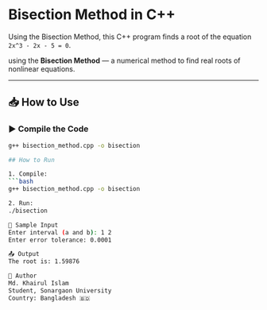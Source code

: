 # Bisection Method in C++

Using the Bisection Method, this C++ program finds a root of the equation `2x^3 - 2x - 5 = 0`.

using the **Bisection Method** — a numerical method to find real roots of nonlinear equations.

---

## 📥 How to Use

### ▶️ Compile the Code

```bash
g++ bisection_method.cpp -o bisection

## How to Run

1. Compile:
```bash
g++ bisection_method.cpp -o bisection

2. Run:
./bisection

📌 Sample Input
Enter interval (a and b): 1 2
Enter error tolerance: 0.0001

📤 Output
The root is: 1.59876

👤 Author
Md. Khairul Islam
Student, Sonargaon University
Country: Bangladesh 🇧🇩

